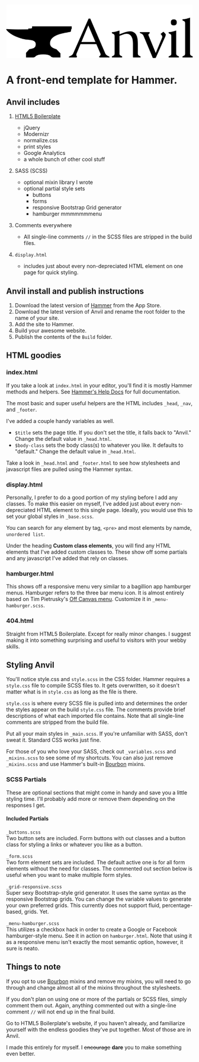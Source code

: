 ![Hammer icon](img/anvil.svg "Clang!")

# A front-end template for Hammer.

## Anvil includes

1. [HTML5 Boilerplate](http://html5boilerplate.com)
   * jQuery
   * Modernizr
   * normalize.css
   * print styles
   * Google Analytics
   * a whole bunch of other cool stuff

2. SASS (SCSS)
   * optional mixin library I wrote
   * optional partial style sets
     * buttons
     * forms
     * responsive Bootstrap Grid generator
     * hamburger mmmmmmmenu

3. Comments everywhere
   * All single-line comments `//` in the SCSS files are stripped in the build files.

4. `display.html`
   * includes just about every non-depreciated HTML element on one page for quick styling.

## Anvil install and publish instructions

1. Download the latest version of [Hammer](http://hammerformac.com/) from the App Store.
2. Download the latest version of Anvil and rename the root folder to the name of your site.
3. Add the site to Hammer.
4. Build your awesome website.
5. Publish the contents of the `Build` folder.

## HTML goodies

### index.html

If you take a look at `index.html` in your editor, you'll find it is mostly Hammer methods and helpers. See [Hammer's Help Docs](http://help.hammerformac.com/) for full documentation.

The most basic and super useful helpers are the HTML includes `_head`, `_nav`, and `_footer`.

I've added a couple handy variables as well. 

* `$title` sets the page title. If you don't set the title, it falls back to "Anvil." Change the default value in `_head.html`.
* `$body-class` sets the body class(s) to whatever you like. It defaults to "default." Change the default value in `_head.html`.

Take a look in `_head.html` and `_footer.html` to see how stylesheets and javascript files are pulled using the Hammer syntax.

### display.html

Personally, I prefer to do a good portion of my styling before I add any classes. To make this easier on myself, I've added just about every non-depreciated HTML element to this single page. Ideally, you would use this to set your global styles in `_base.scss`.

You can search for any element by tag, `<pre>` and most elements by namde, `unordered list`.

Under the heading **Custom class elements**, you will find any HTML elements that I've added custom classes to. These show off some partials and any javascript I've added that rely on classes.

### hamburger.html

This shows off a responsive menu very similar to a bagillion app hamburger menus. Hamburger refers to the three bar menu icon. It is almost entirely based on Tim Pietrusky's [Off Canvas menu](http://codepen.io/TimPietrusky/pen/CLIsl). Customize it in `_menu-hamburger.scss`.

### 404.html

Straight from HTML5 Boilerplate. Except for really minor changes. I suggest making it into something surprising and useful to visitors with your webby skills.

## Styling Anvil

You'll notice style.css and `style.scss` in the CSS folder. Hammer requires a `style.css` file to compile SCSS files to. It gets overwritten, so it doesn't matter what is in `style.css` as long as the file is there.

`style.css` is where every SCSS file is pulled into and determines the order the styles appear on the build `style.css` file. The comments provide brief descriptions of what each imported file contains. Note that all single-line comments are stripped from the build file.

Put all your main styles in `_main.scss`. If you're unfamiliar with SASS, don't sweat it. Standard CSS works just fine.

For those of you who love your SASS, check out `_variables.scss` and `_mixins.scss` to see some of my shortcuts. You can also just remove `_mixins.scss` and use Hammer's built-in [Bourbon](http://bourbon.io/) mixins.

### SCSS Partials

These are optional sections that might come in handy and save you a little styling time. I'll probably add more or remove them depending on the responses I get.

#### Included Partials
`_buttons.scss`  
Two button sets are included. Form buttons with out classes and a button class for styling a links or whatever you like as a button.

`_form.scss`  
Two form element sets are included. The default active one is for all form elements without the need for classes. The commented out section below is useful when you want to make multiple form styles.

`_grid-responsive.scss`  
Super sexy Bootstrap-style grid generator. It uses the same syntax as the responsive Bootstrap grids. You can change the variable values to generate your own preferred grids. This currently does not support fluid, percentage-based, grids. Yet.

`_menu-hamburger.scss`  
This utilizes a checkbox hack in order to create a Google or Facebook hamburger-style menu. See it in action on `hamburger.html`. Note that using it as a responsive menu isn't exactly the most semantic option, however, it sure is neato.

## Things to note
If you opt to use [Bourbon](http://bourbon.io/) mixins and remove my mixins, you will need to go through and change almost all of the mixins throughout the stylesheets.

If you don't plan on using one or more of the partials or SCSS files, simply comment them out. Again, anything commented out with a single-line comment `//` will not end up in the final build.

Go to HTML5 Boilerplate's website, if you haven't already, and familiarize yourself with the endless goodies they've put together. Most of those are in Anvil.

I made this entirely for myself. I <del>encourage</del> **dare** you to make something even better.